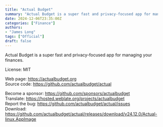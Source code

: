 ```yaml
---
title: "Actual Budget"
summary: "Actual Budget is a super fast and privacy-focused app for managing your finances"
date: 2024-12-06T23:35:00Z
categories: ["Finance"]
authors:
- "James Long"
tags: ["Official"]
draft: false
---
```


Actual Budget is a super fast and privacy-focused app for managing your finances.

License: MIT

Web page: <https://actualbudget.org>  
Source code: <https://github.com/actualbudget/actual>

Become a sponsor: <https://github.com/sponsors/actualbudget>  
Translate: <https://hosted.weblate.org/projects/actualbudget>  
Report the bug: <https://github.com/actualbudget/actual/issues>  
Download: <https://github.com/actualbudget/actual/releases/download/v24.12.0/Actual-linux.AppImage>
